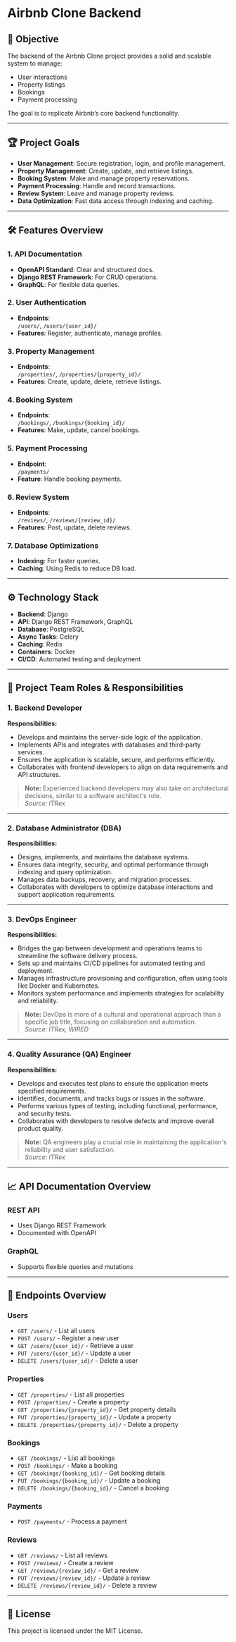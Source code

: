 # Airbnb Clone Backend

## 🚀 Objective

The backend of the Airbnb Clone project provides a solid and scalable system to manage:
- User interactions
- Property listings
- Bookings
- Payment processing

The goal is to replicate Airbnb’s core backend functionality.

---

## 🏆 Project Goals

- **User Management**: Secure registration, login, and profile management.
- **Property Management**: Create, update, and retrieve listings.
- **Booking System**: Make and manage property reservations.
- **Payment Processing**: Handle and record transactions.
- **Review System**: Leave and manage property reviews.
- **Data Optimization**: Fast data access through indexing and caching.

---

## 🛠️ Features Overview

### 1. API Documentation
- **OpenAPI Standard**: Clear and structured docs.
- **Django REST Framework**: For CRUD operations.
- **GraphQL**: For flexible data queries.

### 2. User Authentication
- **Endpoints**:  
  `/users/`, `/users/{user_id}/`  
- **Features**: Register, authenticate, manage profiles.

### 3. Property Management
- **Endpoints**:  
  `/properties/`, `/properties/{property_id}/`  
- **Features**: Create, update, delete, retrieve listings.

### 4. Booking System
- **Endpoints**:  
  `/bookings/`, `/bookings/{booking_id}/`  
- **Features**: Make, update, cancel bookings.

### 5. Payment Processing
- **Endpoint**:  
  `/payments/`  
- **Feature**: Handle booking payments.

### 6. Review System
- **Endpoints**:  
  `/reviews/`, `/reviews/{review_id}/`  
- **Features**: Post, update, delete reviews.

### 7. Database Optimizations
- **Indexing**: For faster queries.
- **Caching**: Using Redis to reduce DB load.

---

## ⚙️ Technology Stack

- **Backend**: Django
- **API**: Django REST Framework, GraphQL
- **Database**: PostgreSQL
- **Async Tasks**: Celery
- **Caching**: Redis
- **Containers**: Docker
- **CI/CD**: Automated testing and deployment

---

## 👥 Project Team Roles & Responsibilities

### 1. Backend Developer

**Responsibilities:**
- Develops and maintains the server-side logic of the application.
- Implements APIs and integrates with databases and third-party services.
- Ensures the application is scalable, secure, and performs efficiently.
- Collaborates with frontend developers to align on data requirements and API structures.

> **Note:** Experienced backend developers may also take on architectural decisions, similar to a software architect's role.  
> _Source: ITRex_

---

### 2. Database Administrator (DBA)

**Responsibilities:**
- Designs, implements, and maintains the database systems.
- Ensures data integrity, security, and optimal performance through indexing and query optimization.
- Manages data backups, recovery, and migration processes.
- Collaborates with developers to optimize database interactions and support application requirements.

---

### 3. DevOps Engineer

**Responsibilities:**
- Bridges the gap between development and operations teams to streamline the software delivery process.
- Sets up and maintains CI/CD pipelines for automated testing and deployment.
- Manages infrastructure provisioning and configuration, often using tools like Docker and Kubernetes.
- Monitors system performance and implements strategies for scalability and reliability.

> **Note:** DevOps is more of a cultural and operational approach than a specific job title, focusing on collaboration and automation.  
> _Source: ITRex, WIRED_

---

### 4. Quality Assurance (QA) Engineer

**Responsibilities:**
- Develops and executes test plans to ensure the application meets specified requirements.
- Identifies, documents, and tracks bugs or issues in the software.
- Performs various types of testing, including functional, performance, and security tests.
- Collaborates with developers to resolve defects and improve overall product quality.

> **Note:** QA engineers play a crucial role in maintaining the application's reliability and user satisfaction.  
> _Source: ITRex_

---

## 📈 API Documentation Overview

### REST API
- Uses Django REST Framework
- Documented with OpenAPI

### GraphQL
- Supports flexible queries and mutations

---

## 📌 Endpoints Overview

### Users
- `GET /users/` - List all users  
- `POST /users/` - Register a new user  
- `GET /users/{user_id}/` - Retrieve a user  
- `PUT /users/{user_id}/` - Update a user  
- `DELETE /users/{user_id}/` - Delete a user  

### Properties
- `GET /properties/` - List all properties  
- `POST /properties/` - Create a property  
- `GET /properties/{property_id}/` - Get property details  
- `PUT /properties/{property_id}/` - Update a property  
- `DELETE /properties/{property_id}/` - Delete a property  

### Bookings
- `GET /bookings/` - List all bookings  
- `POST /bookings/` - Make a booking  
- `GET /bookings/{booking_id}/` - Get booking details  
- `PUT /bookings/{booking_id}/` - Update a booking  
- `DELETE /bookings/{booking_id}/` - Cancel a booking  

### Payments
- `POST /payments/` - Process a payment  

### Reviews
- `GET /reviews/` - List all reviews  
- `POST /reviews/` - Create a review  
- `GET /reviews/{review_id}/` - Get a review  
- `PUT /reviews/{review_id}/` - Update a review  
- `DELETE /reviews/{review_id}/` - Delete a review  

---

## 📂 License

This project is licensed under the MIT License.
